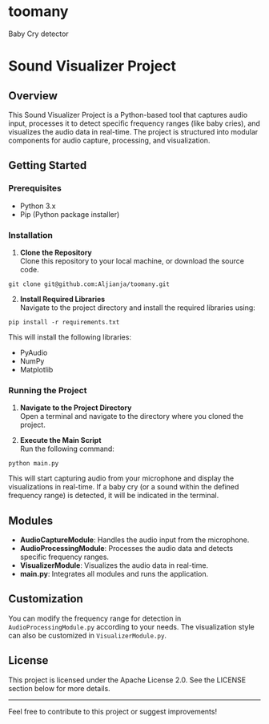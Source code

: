 # toomany
Baby Cry detector 

# Sound Visualizer Project

## Overview
This Sound Visualizer Project is a Python-based tool that captures audio input, processes it to detect specific frequency ranges (like baby cries), and visualizes the audio data in real-time. The project is structured into modular components for audio capture, processing, and visualization.

## Getting Started

### Prerequisites
- Python 3.x
- Pip (Python package installer)

### Installation

1. **Clone the Repository**  
   Clone this repository to your local machine, or download the source code.

`git clone git@github.com:Aljianja/toomany.git`


2. **Install Required Libraries**  
Navigate to the project directory and install the required libraries using:

`pip install -r requirements.txt`


This will install the following libraries:
- PyAudio
- NumPy
- Matplotlib

### Running the Project

1. **Navigate to the Project Directory**  
Open a terminal and navigate to the directory where you cloned the project.

2. **Execute the Main Script**  
Run the following command:

`python main.py`


This will start capturing audio from your microphone and display the visualizations in real-time. If a baby cry (or a sound within the defined frequency range) is detected, it will be indicated in the terminal.

## Modules

- **AudioCaptureModule**: Handles the audio input from the microphone.
- **AudioProcessingModule**: Processes the audio data and detects specific frequency ranges.
- **VisualizerModule**: Visualizes the audio data in real-time.
- **main.py**: Integrates all modules and runs the application.

## Customization

You can modify the frequency range for detection in `AudioProcessingModule.py` according to your needs. The visualization style can also be customized in `VisualizerModule.py`.

## License

This project is licensed under the Apache License 2.0. See the LICENSE section below for more details.

---

Feel free to contribute to this project or suggest improvements!
